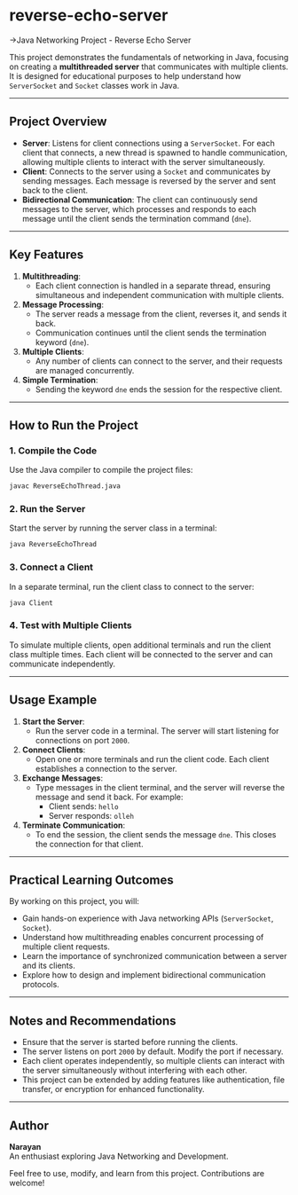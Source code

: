 ﻿# reverse-echo-server


->Java Networking Project - Reverse Echo Server

This project demonstrates the fundamentals of networking in Java, focusing on creating a **multithreaded server** that communicates with multiple clients. It is designed for educational purposes to help understand how `ServerSocket` and `Socket` classes work in Java.

---

## Project Overview
- **Server**: Listens for client connections using a `ServerSocket`. For each client that connects, a new thread is spawned to handle communication, allowing multiple clients to interact with the server simultaneously.
- **Client**: Connects to the server using a `Socket` and communicates by sending messages. Each message is reversed by the server and sent back to the client.
- **Bidirectional Communication**: The client can continuously send messages to the server, which processes and responds to each message until the client sends the termination command (`dne`).

---

## Key Features
1. **Multithreading**: 
   - Each client connection is handled in a separate thread, ensuring simultaneous and independent communication with multiple clients.
2. **Message Processing**:
   - The server reads a message from the client, reverses it, and sends it back.
   - Communication continues until the client sends the termination keyword (`dne`).
3. **Multiple Clients**:
   - Any number of clients can connect to the server, and their requests are managed concurrently.
4. **Simple Termination**:
   - Sending the keyword `dne` ends the session for the respective client.

---

## How to Run the Project

### 1. Compile the Code
Use the Java compiler to compile the project files:
```bash
javac ReverseEchoThread.java
```

### 2. Run the Server
Start the server by running the server class in a terminal:
```bash
java ReverseEchoThread
```

### 3. Connect a Client
In a separate terminal, run the client class to connect to the server:
```bash
java Client
```

### 4. Test with Multiple Clients
To simulate multiple clients, open additional terminals and run the client class multiple times. Each client will be connected to the server and can communicate independently.

---

## Usage Example
1. **Start the Server**:
   - Run the server code in a terminal. The server will start listening for connections on port `2000`.
2. **Connect Clients**:
   - Open one or more terminals and run the client code. Each client establishes a connection to the server.
3. **Exchange Messages**:
   - Type messages in the client terminal, and the server will reverse the message and send it back. For example:
     - Client sends: `hello`
     - Server responds: `olleh`
4. **Terminate Communication**:
   - To end the session, the client sends the message `dne`. This closes the connection for that client.

---

## Practical Learning Outcomes
By working on this project, you will:
- Gain hands-on experience with Java networking APIs (`ServerSocket`, `Socket`).
- Understand how multithreading enables concurrent processing of multiple client requests.
- Learn the importance of synchronized communication between a server and its clients.
- Explore how to design and implement bidirectional communication protocols.

---

## Notes and Recommendations
- Ensure that the server is started before running the clients.
- The server listens on port `2000` by default. Modify the port if necessary.
- Each client operates independently, so multiple clients can interact with the server simultaneously without interfering with each other.
- This project can be extended by adding features like authentication, file transfer, or encryption for enhanced functionality.

---

## Author
**Narayan**  
An enthusiast exploring Java Networking and Development.

Feel free to use, modify, and learn from this project. Contributions are welcome!
```
